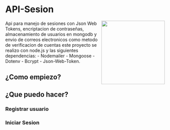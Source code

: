 <h1> API-Sesion </h1>
<img align="right" src="https://cdn.dribbble.com/users/398490/screenshots/1716348/users.gif" width="200">
Api para manejo de sesiones con Json Web Tokens, encriptacion de contraseñas, almacenamiento de usuarios en mongodb  y envio de correos electronicos como metodo de verificacion de cuentas este proyecto se realizo con node.js y las siguientes dependencias:
- Nodemailer 
- Mongoose
- Dotenv
- Bcrypt
- Json-Web-Token.

## ¿Como empiezo?
## ¿Que puedo hacer?
### Registrar usuario
### Iniciar Sesion





